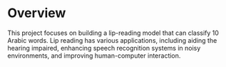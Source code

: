 # Overview

This project focuses on building a lip-reading model that can classify 10 Arabic words. Lip reading has various applications, including aiding the hearing impaired, enhancing speech recognition systems in noisy environments, and improving human-computer interaction.
